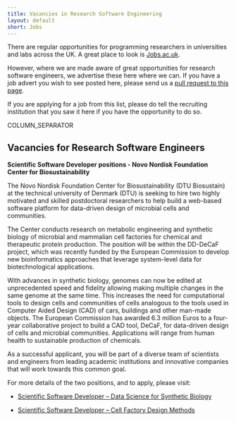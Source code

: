 ```yaml
---
title: Vacancies in Research Software Engineering
layout: default
short: Jobs
---
```


There are regular opportunities for programming researchers in universities and labs across the UK.
A great place to look is [Jobs.ac.uk](http://www.jobs.ac.uk/).

However, where we are made aware of great opportunities for research software engineers, we advertise these here where we can. If you have a job advert you wish to see posted here, please send us a [pull request to this page](https://github.com/UKRSE/UKRSE.github.io/blob/master/jobs.md).

If you are applying for a job from this list, please do tell the recruiting institution that you saw it here if you have the opportunity to do so.

COLUMN_SEPARATOR

Vacancies for Research Software Engineers
-----------------------

__Scientific Software Developer positions - Novo Nordisk Foundation Center for Biosustainability__

The Novo Nordisk Foundation Center for Biosustainability (DTU Biosustain) at the technical university of Denmark (DTU) is seeking to hire two highly motivated and skilled postdoctoral researchers to help build a web-based software platform for data-driven design of microbial cells and communities.

The Center conducts research on metabolic engineering and synthetic biology of microbial and mammalian cell factories for chemical and therapeutic protein production. The position will be within the DD-DeCaF project, which was recently funded by the European Commission to develop new bioinformatics approaches that leverage system-level data for biotechnological applications.

With advances in synthetic biology, genomes can now be edited at unprecedented speed and fidelity allowing making multiple changes in the same genome at the same time. This increases the need for computational tools to design cells and communities of cells analogous to the tools used in Computer Aided Design (CAD) of cars, buildings and other man-made objects. The European Commission has awarded 6.3 million Euros to a four-year collaborative project to build a CAD tool, DeCaF, for data-driven design of cells and microbial communities. Applications will range from human health to sustainable production of chemicals.

As a successful applicant, you will be part of a diverse team of scientists and engineers from leading academic institutions and innovative companies that will work towards this common goal. 

For more details of the two positions, and to apply, please visit:

* [Scientific Software Developer – Data Science for Synthetic Biology](http://www.biosustain.dtu.dk/english/About/Vacant-Positions/job?id=f1b9700d-6be4-439c-ab85-40330604bda5)

* [Scientific Software Developer – Cell Factory Design Methods](http://www.biosustain.dtu.dk/english/About/Vacant-Positions/job?id=1bd3af44-312a-4378-af7a-e034a43896ee)

